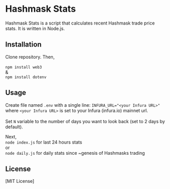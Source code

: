 # Hashmask Stats

Hashmask Stats is a script that calculates recent Hashmask trade price stats. It is written in Node.js.

## Installation

Clone repository. Then,<br><br>
`npm install web3`<br>&<br>`npm install dotenv`

## Usage

Create file named `.env` with a single line: `INFURA_URL="<your Infura URL>"`<br>where `<your Infura URL>` is set to your Infura (infura.io) mainnet url.<br><br>
Set `N` variable to the number of days you want to look back (set to 2 days by default).

Next,<br>
`node index.js` for last 24 hours stats<br>
or<br>
`node daily.js` for daily stats since ~genesis of Hashmasks trading


## License

[MIT License]